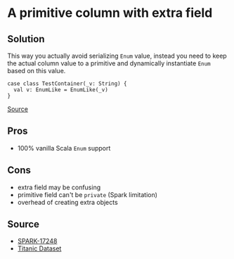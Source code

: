 # A primitive column with extra field

## Solution

This way you actually avoid serializing `Enum` value, instead
you need to keep the actual column value to a primitive and dynamically 
instantiate `Enum` based on this value. 

```
case class TestContainer(_v: String) {
  val v: EnumLike = EnumLike(_v)
}
```

[Source](src/test/scala/com/github/atais/ExtraFieldSpec.scala) 

## Pros
 - 100% vanilla Scala `Enum` support
 
## Cons
 - extra field may be confusing
 - primitive field can't be `private` (Spark limitation)
 - overhead of creating extra objects

## Source
 - [SPARK-17248](https://issues.apache.org/jira/browse/SPARK-17248)
 - [Titanic Dataset](https://github.com/dongjinleekr/spark-dataset/blob/master/src/main/scala/com/github/dongjinleekr/spark/dataset/Titanic.scala)

